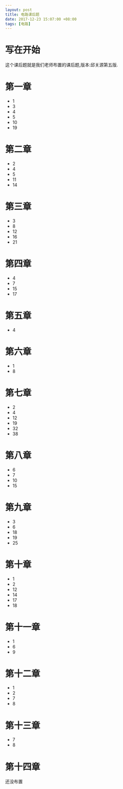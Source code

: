 ```yaml
---
layout: post
title: 电路课后题
date: 2017-12-23 15:07:00 +08:00
tags: [电路]
---
```


# 写在开始
这个课后题就是我们老师布置的课后题,版本:邱关源第五版.

# 第一章
- 1
- 3
- 4
- 5
- 10
- 19

# 第二章
- 2
- 4
- 5
- 11
- 14

# 第三章
- 3
- 8
- 12
- 16
- 21

# 第四章
- 4
- 7
- 15
- 17

# 第五章
- 4

# 第六章
- 1
- 8

# 第七章
- 2
- 4
- 12
- 19
- 32
- 38

# 第八章
- 6
- 7
- 10
- 15

# 第九章
- 3
- 6
- 18
- 19
- 25

# 第十章
- 1
- 2
- 12
- 14
- 17
- 18

# 第十一章
- 1
- 6
- 9

# 第十二章
- 1
- 2
- 7
- 8

# 第十三章
- 7
- 8

# 第十四章
还没布置
